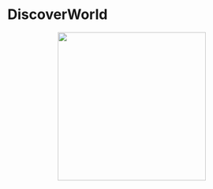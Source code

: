 # DiscoverWorld
<center>
<img src= "https://github.com/Ashlirankin18/DiscoverWorld/blob/master/Discover%20World.gif" width = "300" >
</center>
